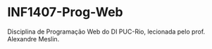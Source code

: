 # INF1407-Prog-Web
Disciplina de Programação Web do DI PUC-Rio, lecionada pelo prof. Alexandre Meslin.
